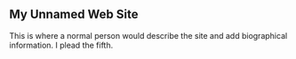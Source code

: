## My Unnamed Web Site

This is where a normal person would describe the site and
add biographical information. I plead the fifth.
